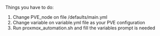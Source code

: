 Things you have to do: 
1. Change PVE_node on file /defaults/main.yml 
2. Change variable on variable.yml file as your PVE configuration 
3. Run proxmox_automation.sh and fill the variables prompt is needed 
